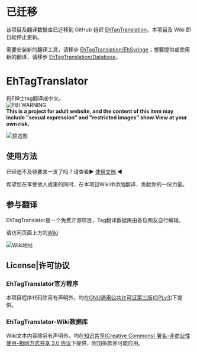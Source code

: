 # 已迁移
该项目及翻译数据库已迁移到 GitHub 组织 [EhTagTranslation](https://github.com/EhTagTranslation)。本项目及 Wiki 即日起停止更新。

需要安装新的翻译工具，请移步 [EhTagTranslation/EhSyringe](https://github.com/EhTagTranslation/EhSyringe)；想要提供或使用新的翻译，请移步 [EhTagTranslation/Database](https://github.com/EhTagTranslation/Database)。

# EhTagTranslator
将E绅士tag翻译成中文。  
![FBI WARNING](https://raw.githubusercontent.com/wiki/Mapaler/EhTagTranslator/project-document/images/FBI%20WARNING.png)  
**This is a project for adult website, and the content of this item may include "sexual expression" and "restricted images" show.View at your own risk.**

![预览图](https://raw.githubusercontent.com/wiki/Mapaler/EhTagTranslator/project-document/images/preview.png)

## 使用方法

已经迫不及待要来一发了吗？请查看▶ [使用文档](https://github.com/Mapaler/EhTagTranslator/wiki/使用文档) ◀

希望您在享受他人成果的同时，在本项目Wiki中添加翻译，贡献你的一份力量。

## 参与翻译
EhTagTranslator是一个免费开源项目，Tag翻译数据库由各位网友自行编辑。

请访问页面上方的[Wiki](https://github.com/Mapaler/EhTagTranslator/wiki)

![Wiki地址](https://raw.githubusercontent.com/wiki/Mapaler/EhTagTranslator/wiki-document/images/where%20is%20wiki.png)

## License|许可协议
### EhTagTranslator官方程序
本项目程序代码除另有声明外，均在[GNU通用公共许可证第三版(GPLv3)](https://github.com/Mapaler/EhTagTranslator/blob/master/LICENSE)下提供。

### EhTagTranslator-Wiki数据库
Wiki文本内容除另有声明外，均在[知识共享(Creative Commons) 署名-非商业性使用-相同方式共享 3.0 协议](https://creativecommons.org/licenses/by-nc-sa/3.0/cn/legalcode)下提供，附加条款亦可能应用。

